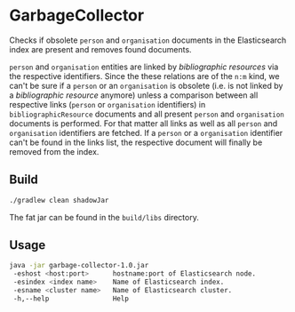 # GarbageCollector

Checks if obsolete `person` and `organisation` documents in
the Elasticsearch index are present and removes found documents.

`person` and `organisation` entities are linked by _bibliographic
resources_ via the respective identifiers. Since the these 
relations are of the `n:m` kind, we can't be sure if a `person` or
an `organisation` is obsolete (i.e. is not linked by a _bibliographic
resource_ anymore) unless a comparison between all respective links (`person` or
`organisation` identifiers) in `bibliographicResource` documents  and all present
`person` and `organisation` documents is performed. For that matter all links as well
as all `person` and `organisation` identifiers are fetched. If a
`person` or a `organisation` identifier can't be found in the links list,
the respective document will finally be removed from the index.

## Build

```bash
./gradlew clean shadowJar
```

The fat jar can be found in the `build/libs` directory.

## Usage

```bash
java -jar garbage-collector-1.0.jar
 -eshost <host:port>      hostname:port of Elasticsearch node.
 -esindex <index name>    Name of Elasticsearch index.
 -esname <cluster name>   Name of Elasticsearch cluster.
 -h,--help                Help
```

